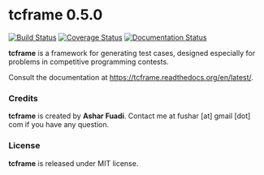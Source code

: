 # tcframe 0.5.0

[![Build Status](https://travis-ci.org/fushar/tcframe.svg?branch=master)](https://travis-ci.org/fushar/tcframe)
[![Coverage Status](http://codecov.io/github/fushar/tcframe/coverage.svg?branch=master)](http://codecov.io/github/fushar/tcframe?branch=master)
[![Documentation Status](https://readthedocs.org/projects/tcframe/badge/?version=latest)](https://readthedocs.org/projects/tcframe)

**tcframe** is a framework for generating test cases, designed especially for problems in competitive programming contests.

Consult the documentation at https://tcframe.readthedocs.org/en/latest/.

### Credits

**tcframe** is created by **Ashar Fuadi**. Contact me at fushar [at] gmail [dot] com if you have any question.

### License

**tcframe** is released under MIT license.
